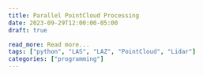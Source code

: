```yaml
---
title: Parallel PointCloud Processing
date: 2023-09-29T12:00:00-05:00
draft: true

read_more: Read more...
tags: ["python", "LAS", "LAZ", "PointCloud", "Lidar"]
categories: ["programming"]
---
```

